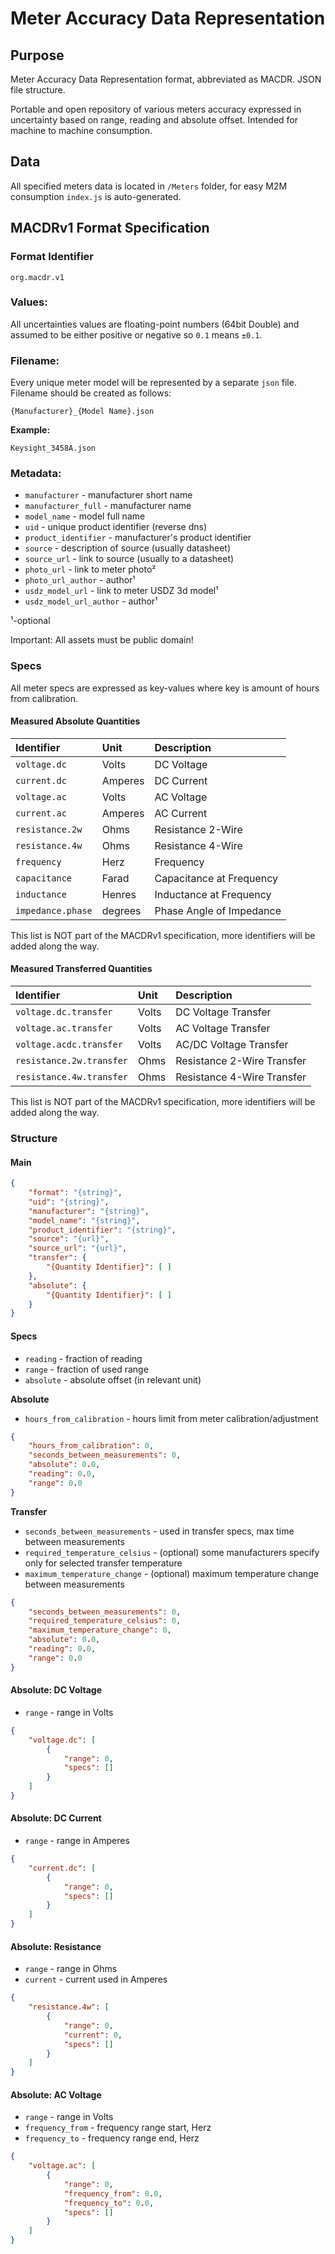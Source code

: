 # Meter Accuracy Data Representation

## Purpose

Meter Accuracy Data Representation format, abbreviated as MACDR. JSON file structure.

Portable and open repository of various meters accuracy expressed in uncertainty based on range, reading and absolute offset. Intended for machine to machine consumption.

## Data

All specified meters data is located in `/Meters` folder, for easy M2M consumption `index.js` is auto-generated.

## MACDRv1 Format Specification

### Format Identifier

`org.macdr.v1`

### Values:

All uncertainties values are floating-point numbers (64bit Double) and assumed to be either positive or negative so `0.1` means `±0.1`.

### Filename:

Every unique meter model will be represented by a separate `json` file. Filename should be created as follows:

`{Manufacturer}_{Model Name}.json`

**Example:**

`Keysight_3458A.json`

### Metadata:

- `manufacturer` - manufacturer short name
- `manufacturer_full` - manufacturer name
- `model_name` - model full name
- `uid` - unique product identifier (reverse dns)
- `product_identifier` - manufacturer's product identifier
- `source` - description of source (usually datasheet)
- `source_url` - link to source (usually to a datasheet)
- `photo_url` - link to meter photo²
- `photo_url_author` - author¹
- `usdz_model_url` - link to meter USDZ 3d model¹
- `usdz_model_url_author` - author¹

¹-optional

Important: All assets must be public domain!

### Specs

All meter specs are expressed as key-values where key is amount of hours from calibration.

#### Measured Absolute Quantities 

|               Identifier              | Unit     | Description                          |
|:--------------------------------------|:---------| :------------------------------------|
| `voltage.dc` 		 					| Volts    | DC Voltage
| `current.dc`							| Amperes  | DC Current
| `voltage.ac` 							| Volts    | AC Voltage
| `current.ac`							| Amperes  | AC Current
| `resistance.2w`						| Ohms     | Resistance 2-Wire
| `resistance.4w`						| Ohms     | Resistance 4-Wire
| `frequency`							| Herz     | Frequency
| `capacitance`							| Farad    | Capacitance at Frequency
| `inductance`							| Henres   | Inductance at Frequency
| `impedance.phase`						| degrees  | Phase Angle of Impedance

This list is NOT part of the MACDRv1 specification, more identifiers will be added along the way.

#### Measured Transferred Quantities 

|               Identifier              | Unit     | Description                          |
|:--------------------------------------|:---------| :------------------------------------|
| `voltage.dc.transfer` 				| Volts    | DC Voltage Transfer
| `voltage.ac.transfer` 				| Volts    | AC Voltage Transfer
| `voltage.acdc.transfer` 				| Volts    | AC/DC Voltage Transfer
| `resistance.2w.transfer`				| Ohms     | Resistance 2-Wire Transfer
| `resistance.4w.transfer`				| Ohms     | Resistance 4-Wire Transfer

This list is NOT part of the MACDRv1 specification, more identifiers will be added along the way.

### Structure

#### Main

```json
{
    "format": "{string}",
	"uid": "{string}",
	"manufacturer": "{string}",
	"model_name": "{string}",
	"product_identifier": "{string}",
	"source": "{url}",
	"source_url": "{url}",
	"transfer": {
		"{Quantity Identifier}": [ ]
	},
	"absolute": {
		"{Quantity Identifier}": [ ]
	}
}
```

#### Specs

- `reading` - fraction of reading
- `range` - fraction of used range
- `absolute` - absolute offset (in relevant unit)

**Absolute**

- `hours_from_calibration` - hours limit from meter calibration/adjustment

```json
{
	"hours_from_calibration": 0,
	"seconds_between_measurements": 0,
	"absolute": 0.0,
	"reading": 0.0,
	"range": 0.0
}	
```

**Transfer**

- `seconds_between_measurements` - used in transfer specs, max time between measurements
- `required_temperature_celsius` - (optional) some manufacturers specify only for selected transfer temperature
- `maximum_temperature_change` - (optional) maximum temperature change between measurements

```json
{
	"seconds_between_measurements": 0,
	"required_temperature_celsius": 0,
	"maximum_temperature_change": 0,
	"absolute": 0.0,
	"reading": 0.0,
	"range": 0.0
}	
```

#### Absolute: DC Voltage

- `range` - range in Volts

```json
{
	"voltage.dc": [
		{
			"range": 0, 
			"specs": []
		}
	]
}
```

#### Absolute: DC Current

- `range` - range in Amperes

```json
{
	"current.dc": [
		{
			"range": 0, 
			"specs": []
		}
	]
}
```

#### Absolute: Resistance

- `range` - range in Ohms
- `current` - current used in Amperes

```json
{
	"resistance.4w": [
		{
			"range": 0, 
			"current": 0,
			"specs": []
		}
	]
}
```

#### Absolute: AC Voltage

- `range` - range in Volts
- `frequency_from` - frequency range start, Herz
- `frequency_to` - frequency range end, Herz

```json
{
	"voltage.ac": [
		{
			"range": 0, 
			"frequency_from": 0.0, 
			"frequency_to": 0.0, 
			"specs": []
		}
	]
}
```
